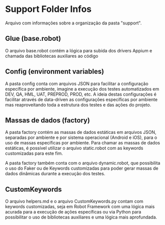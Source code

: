# Support Folder Infos
Arquivo com informações sobre a organização da pasta "support".

## Glue (base.robot)
O arquivo base.robot contém a lógica para subida dos drivers Appium e chamada das bibliotecas auxiliares ao código

## Config (environment variables)
A pasta config conta com arquivos JSON para facilitar a configuração específica por ambiente, imagine a execução dos testes automatizados em DEV, QA, HML, UAT, PREPROD, PROD, etc. A ideia destas configurações é facilitar através de data-driven as configurações específicas por ambiente mas reaproveitando toda a estrutura dos testes e das ações do projeto.

## Massas de dados (factory)
A pasta factory contém as massas de dados estáticas em arquivos JSON, separadas por ambiente e por sistema operacional (Android e iOS), para o uso de massas específicas por ambiente. Para chamar as massas de dados estáticas, é possível utilizar o arquivo static.robot com as keywords customizadas para este fim.

A pasta factory também conta com o arquivo dynamic.robot, que possibilita o uso do Faker ou de Keywords customizadas para poder gerar massas de dados dinâmicas durante a execução dos testes.

## CustomKeywords
O arquivo helpers.md e o arquivo CustomKeywords.py contam com keywords customizadas, seja em Robot Framework com uma lógica mais acurada para a execução de ações específicas ou via Python para possibilitar o uso de bibliotecas auxiliares e uma lógica mais aprofundada.

